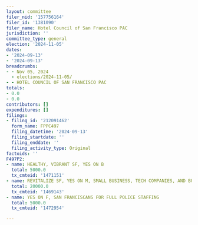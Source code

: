 ```yaml
---
layout: committee
filer_nid: '157756164'
filer_id: '1381090'
filer_name: Hotel Council of San Francisco PAC
jurisdiction: ''
committee_type: general
election: '2024-11-05'
dates:
- '2024-09-13'
- '2024-09-13'
breadcrumbs:
- - Nov 05, 2024
  - elections/2024-11-05/
- - HOTEL COUNCIL OF SAN FRANCISCO PAC
totals:
- 0.0
- 0.0
contributors: []
expenditures: []
filings:
- filing_id: '212091462'
  form_name: FPPC497
  filing_datetime: '2024-09-13'
  filing_startdate: ''
  filing_enddate: ''
  filing_activity_type: Original
factoids: ''
F497P2:
- name: HEALTHY, VIBRANT SF, YES ON B
  total: 5000.0
  tx_cmteid: '1471151'
- name: REVITALIZE SF, YES ON M, SMALL BUSINESS, TECH COMPANIES, AND BUSINESS GROUPS
  total: 20000.0
  tx_cmteid: '1469143'
- name: YES ON F, SAN FRANCISCANS FOR FULL POLICE STAFFING
  total: 5000.0
  tx_cmteid: '1472954'

---
```


